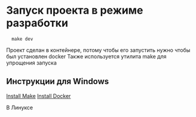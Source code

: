 # Запуск проекта в режиме разработки

```
  make dev
```

Проект сделан в контейнере, потому чтобы его запустить нужно чтобы был установлен docker
Также используется утилита make для упрощения запуска

## Инструкции для Windows
[Install Make](http://gnuwin32.sourceforge.net/packages/make.htm)
[Install Docker](https://docs.docker.com/desktop/windows/install/)

В Линуксе